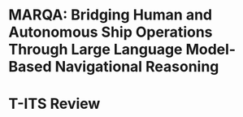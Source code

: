 # MARQA: Bridging Human and Autonomous Ship Operations Through Large Language Model-Based Navigational Reasoning 
# T-ITS Review


